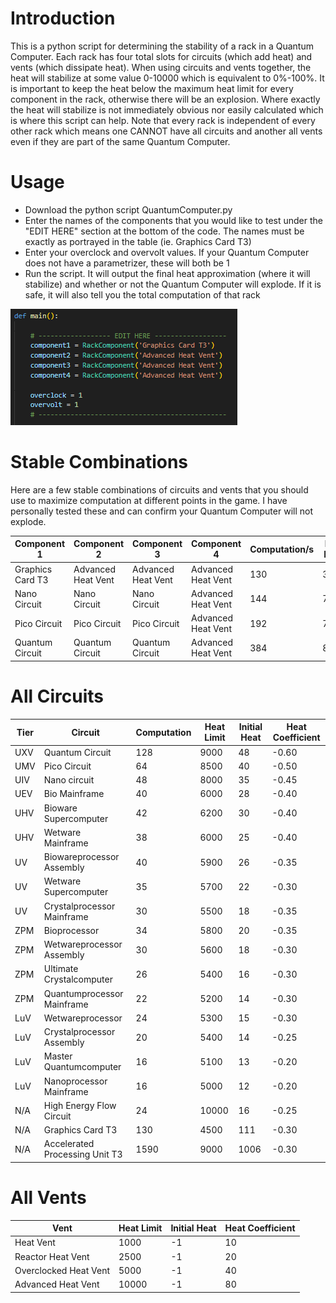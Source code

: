 # Introduction
This is a python script for determining the stability of a rack in a Quantum Computer. Each rack has four total slots for circuits (which add heat) and vents (which dissipate heat). When using circuits and vents together, the heat will stabilize at some value 0-10000 which is equivalent to 0%-100%. It is important to keep the heat below the maximum heat limit for every component in the rack, otherwise there will be an explosion. Where exactly the heat will stabilize is not immediately obvious nor easily calculated which is where this script can help. Note that every rack is independent of every other rack which means one CANNOT have all circuits and another all vents even if they are part of the same Quantum Computer.


# Usage
  - Download the python script QuantumComputer.py
  - Enter the names of the components that you would like to test under the "EDIT HERE" section at the bottom of the code. The names must be exactly as portrayed in the table (ie. Graphics Card T3)
  - Enter your overclock and overvolt values. If your Quantum Computer does not have a parametrizer, these will both be 1
  - Run the script. It will output the final heat approximation (where it will stabilize) and whether or not the Quantum Computer will explode. If it is safe, it will also tell you the total computation of that rack

![Edit Here](media/EditHere.png?)


# Stable Combinations
Here are a few stable combinations of circuits and vents that you should use to maximize computation at different points in the game. I have personally tested these and can confirm your Quantum Computer will not explode.

Component 1 | Component 2 | Component 3 | Component 4 | Computation/s | Max Heat
--- | --- | --- | --- | --- | ---
Graphics Card T3 | Advanced Heat Vent | Advanced Heat Vent | Advanced Heat Vent | 130 | 3806
Nano Circuit | Nano Circuit | Nano Circuit | Advanced Heat Vent | 144 | 7623
Pico Circuit | Pico Circuit | Pico Circuit | Advanced Heat Vent | 192 | 7992
Quantum Circuit | Quantum Circuit | Quantum Circuit | Advanced Heat Vent | 384 | 8113


# All Circuits
Tier | Circuit | Computation | Heat Limit | Initial Heat | Heat Coefficient
--- | --- | --- | --- | --- | ---
UXV | Quantum Circuit | 128 | 9000 | 48 | -0.60
UMV | Pico Circuit | 64 | 8500 | 40 | -0.50
UIV	| Nano circuit | 48	| 8000 | 35 | -0.45
UEV	| Bio Mainframe	| 40 | 6000 | 28 | -0.40
UHV	| Bioware Supercomputer | 42 | 6200 | 30 | -0.40
UHV | Wetware Mainframe | 38 |6000 | 25 | -0.40
UV | Biowareprocessor Assembly | 40 | 5900 | 26 | -0.35
UV | Wetware Supercomputer | 35 | 5700 | 22 | -0.30
UV | Crystalprocessor Mainframe | 30 | 5500 | 18 | -0.35
ZPM	| Bioprocessor | 34 | 5800 | 20 | -0.35
ZPM | Wetwareprocessor Assembly | 30 | 5600 | 18 | -0.30
ZPM | Ultimate Crystalcomputer | 26 | 5400 | 16 | -0.30
ZPM | Quantumprocessor Mainframe | 22 | 5200 | 14 | -0.30
LuV	| Wetwareprocessor | 24 | 5300 | 15 | -0.30
LuV | Crystalprocessor Assembly | 20 | 5400 | 14 | -0.25
LuV | Master Quantumcomputer | 16 | 5100 | 13 | -0.20
LuV | Nanoprocessor Mainframe | 16 | 5000 | 12 | -0.20
N/A | High Energy Flow Circuit | 24 | 10000 | 16 | -0.25
N/A | Graphics Card T3 | 130 | 4500 | 111 | -0.30
N/A | Accelerated Processing Unit T3 | 1590 | 9000 | 1006 | -0.30


# All Vents
Vent | Heat Limit | Initial Heat | Heat Coefficient
--- | --- | --- | ---
Heat Vent | 1000 | -1 | 10
Reactor Heat Vent | 2500 | -1 | 20
Overclocked Heat Vent	| 5000 | -1 | 40
Advanced Heat Vent | 10000 | -1 | 80
